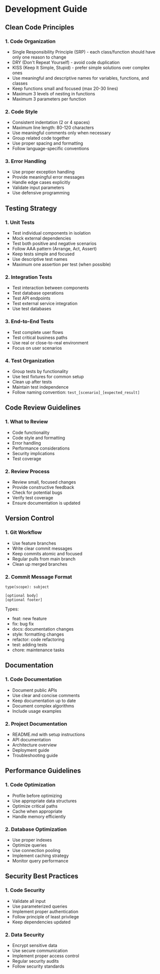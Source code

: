 # Development Guide

## Clean Code Principles

### 1. Code Organization

- Single Responsibility Principle (SRP) - each class/function should have only one reason to change
- DRY (Don't Repeat Yourself) - avoid code duplication
- KISS (Keep It Simple, Stupid) - prefer simple solutions over complex ones
- Use meaningful and descriptive names for variables, functions, and classes
- Keep functions small and focused (max 20-30 lines)
- Maximum 3 levels of nesting in functions
- Maximum 3 parameters per function

### 2. Code Style

- Consistent indentation (2 or 4 spaces)
- Maximum line length: 80-120 characters
- Use meaningful comments only when necessary
- Group related code together
- Use proper spacing and formatting
- Follow language-specific conventions

### 3. Error Handling

- Use proper exception handling
- Provide meaningful error messages
- Handle edge cases explicitly
- Validate input parameters
- Use defensive programming

## Testing Strategy

### 1. Unit Tests

- Test individual components in isolation
- Mock external dependencies
- Test both positive and negative scenarios
- Follow AAA pattern (Arrange, Act, Assert)
- Keep tests simple and focused
- Use descriptive test names
- Maximum one assertion per test (when possible)

### 2. Integration Tests

- Test interaction between components
- Test database operations
- Test API endpoints
- Test external service integration
- Use test databases

### 3. End-to-End Tests

- Test complete user flows
- Test critical business paths
- Use real or close-to-real environment
- Focus on user scenarios

### 4. Test Organization

- Group tests by functionality
- Use test fixtures for common setup
- Clean up after tests
- Maintain test independence
- Follow naming convention: `test_[scenario]_[expected_result]`

## Code Review Guidelines

### 1. What to Review

- Code functionality
- Code style and formatting
- Error handling
- Performance considerations
- Security implications
- Test coverage

### 2. Review Process

- Review small, focused changes
- Provide constructive feedback
- Check for potential bugs
- Verify test coverage
- Ensure documentation is updated

## Version Control

### 1. Git Workflow

- Use feature branches
- Write clear commit messages
- Keep commits atomic and focused
- Regular pulls from main branch
- Clean up merged branches

### 2. Commit Message Format

```
type(scope): subject

[optional body]
[optional footer]
```

Types:

- feat: new feature
- fix: bug fix
- docs: documentation changes
- style: formatting changes
- refactor: code refactoring
- test: adding tests
- chore: maintenance tasks

## Documentation

### 1. Code Documentation

- Document public APIs
- Use clear and concise comments
- Keep documentation up to date
- Document complex algorithms
- Include usage examples

### 2. Project Documentation

- README.md with setup instructions
- API documentation
- Architecture overview
- Deployment guide
- Troubleshooting guide

## Performance Guidelines

### 1. Code Optimization

- Profile before optimizing
- Use appropriate data structures
- Optimize critical paths
- Cache when appropriate
- Handle memory efficiently

### 2. Database Optimization

- Use proper indexes
- Optimize queries
- Use connection pooling
- Implement caching strategy
- Monitor query performance

## Security Best Practices

### 1. Code Security

- Validate all input
- Use parameterized queries
- Implement proper authentication
- Follow principle of least privilege
- Keep dependencies updated

### 2. Data Security

- Encrypt sensitive data
- Use secure communication
- Implement proper access control
- Regular security audits
- Follow security standards

